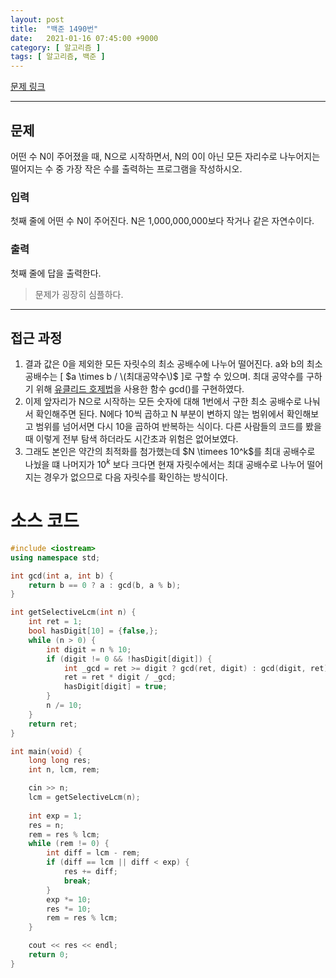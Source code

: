 ```yaml
---
layout: post
title:  "백준 1490번"
date:   2021-01-16 07:45:00 +9000
category: [ 알고리즘 ]
tags: [ 알고리즘, 백준 ]
---
```


[문제 링크](https://www.acmicpc.net/problem/1490)

---

## 문제
어떤 수 N이 주어졌을 때, N으로 시작하면서, N의 0이 아닌 모든 자리수로 나누어지는 떨어지는 수 중 가장 작은 수를 출력하는 프로그램을 작성하시오.

### 입력
첫째 줄에 어떤 수 N이 주어진다. N은 1,000,000,000보다 작거나 같은 자연수이다.

### 출력
첫째 줄에 답을 출력한다.

> 문제가 굉장히 심플하다.

---

## 접근 과정
1. 결과 값은 0을 제외한 모든 자릿수의 최소 공배수에 나누어 떨어진다. a와 b의 최소 공배수는 \[ $a \times b / \(최대공약수\)$ \]로 구할 수 있으며. 최대 공약수를 구하기 위해 [유클리드 호제법](https://ko.wikipedia.org/wiki/유클리드_호제법)을 사용한 함수 gcd()를 구현하였다.
2. 이제 앞자리가 N으로 시작하는 모든 숫자에 대해 1번에서 구한 최소 공배수로 나눠서 확인해주면 된다. N에다 10씩 곱하고 N 부분이 변하지 않는 범위에서 확인해보고 범위를 넘어서면 다시 10을 곱하여 반복하는 식이다. 다른 사람들의 코드를 봤을 때 이렇게 전부 탐색 하더라도 시간초과 위험은 없어보였다.
3. 그래도 본인은 약간의 최적화를 첨가했는데 $N \timees 10^k$를 최대 공배수로 나눴을 떄 나머지가 $10^k$ 보다 크다면 현재 자릿수에서는 최대 공배수로 나누어 떨어지는 경우가 없으므로 다음 자릿수를 확인하는 방식이다.


# 소스 코드
```c++
#include <iostream>
using namespace std;

int gcd(int a, int b) {
    return b == 0 ? a : gcd(b, a % b);
}

int getSelectiveLcm(int n) {
    int ret = 1;
    bool hasDigit[10] = {false,};
    while (n > 0) {
        int digit = n % 10;
        if (digit != 0 && !hasDigit[digit]) {
            int _gcd = ret >= digit ? gcd(ret, digit) : gcd(digit, ret);
            ret = ret * digit / _gcd;
            hasDigit[digit] = true;
        }
        n /= 10;
    }
    return ret;
}

int main(void) {
    long long res;
    int n, lcm, rem;

    cin >> n;
    lcm = getSelectiveLcm(n);
    
    int exp = 1;
    res = n;
    rem = res % lcm;
    while (rem != 0) {
        int diff = lcm - rem;
        if (diff == lcm || diff < exp) {
            res += diff;
            break;
        }
        exp *= 10;
        res *= 10;
        rem = res % lcm;
    }

    cout << res << endl;
    return 0;
}
```